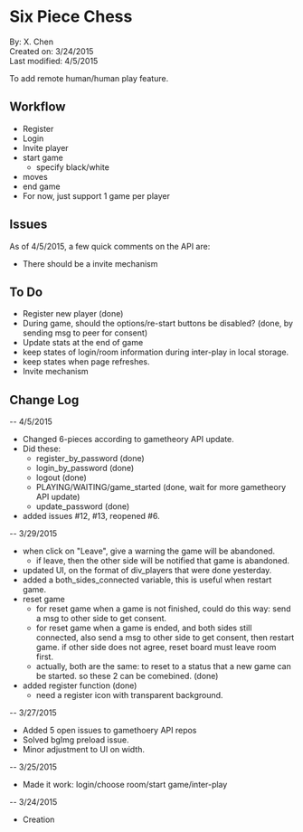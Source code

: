 
<h1>Six Piece Chess</h1>

By: X. Chen  
Created on: 3/24/2015  
Last modified: 4/5/2015

To add remote human/human play feature.


<h2>Workflow</h2>

- Register
- Login
- Invite player
- start game
  - specify black/white
- moves
- end game
- For now, just support 1 game per player


<h2>Issues</h2>

As of 4/5/2015, a few quick comments on the API are:

- There should be a invite mechanism


<h2>To Do</h2>

- Register new player (done)
- During game, should the options/re-start buttons be disabled? (done, by sending msg to peer for consent)
- Update stats at the end of game
- keep states of login/room information during inter-play in local storage.
- keep states when page refreshes.
- Invite mechanism


<h2>Change Log</h2>

-- 4/5/2015

- Changed 6-pieces according to gametheory API update.
- Did these:
  - register_by_password (done)
  - login_by_password (done)
  - logout (done)
  - PLAYING/WAITING/game_started (done, wait for more gametheory API update)
  - update_password (done)
- added issues #12, #13, reopened #6.

-- 3/29/2015

- when click on "Leave", give a warning the game will be abandoned.
  - if leave, then the other side will be notified that game is abandoned.
- updated UI, on the format of div_players that were done yesterday.
- added a both_sides_connected variable, this is useful when restart game.
- reset game
  - for reset game when a game is not finished, could do this way:
    send a msg to other side to get consent.
  - for reset game when a game is ended, and both sides still connected,
    also send a msg to other side to get consent, then restart game.
    if other side does not agree, reset board must leave room first.
  - actually, both are the same: to reset to a status that a new game can be started.
     so these 2 can be comebined. (done)
- added register function (done)
  - need a register icon with transparent background.

-- 3/27/2015

* Added 5 open issues to gamethoery API repos
* Solved bgImg preload issue.
* Minor adjustment to UI on width.

-- 3/25/2015
* Made it work: login/choose room/start game/inter-play

-- 3/24/2015
* Creation
